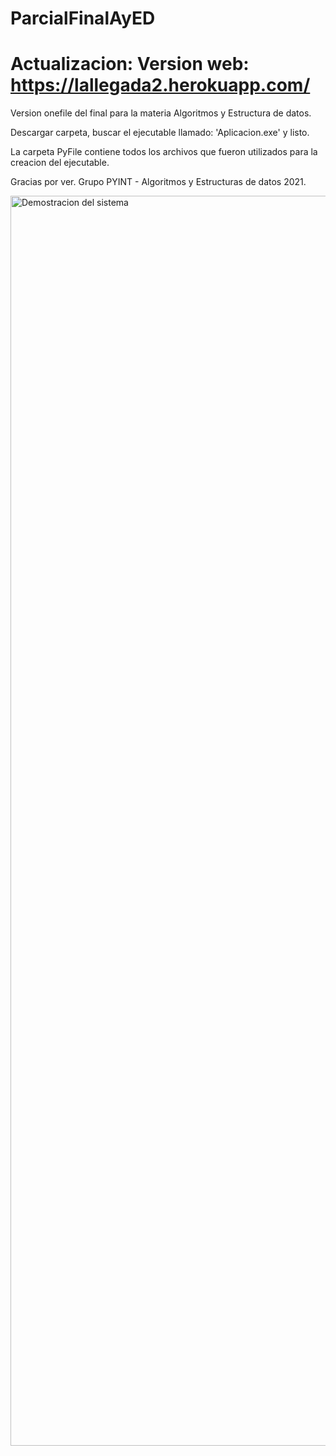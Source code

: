 # ParcialFinalAyED

# Actualizacion: Version web: https://lallegada2.herokuapp.com/



Version onefile del final para la materia Algoritmos y Estructura de datos.

Descargar carpeta, buscar el ejecutable llamado: 'Aplicacion.exe' y listo.

La carpeta PyFile contiene todos los archivos que fueron utilizados para la creacion del ejecutable.

Gracias por ver.
Grupo PYINT - Algoritmos y Estructuras de datos 2021.

<img alt="Demostracion del sistema" src="https://i.ibb.co/T03py4V/llegada-github.png" width="2000px"/>
